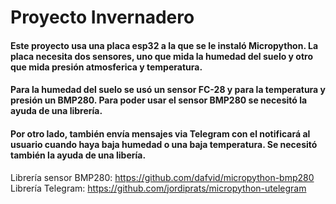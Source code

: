 # Proyecto Invernadero
#### Este proyecto usa una placa esp32 a la que se le instaló Micropython. La placa necesita dos sensores, uno que mida la humedad del suelo y otro que mida presión atmosferica y temperatura.

#### Para la humedad del suelo se usó un sensor FC-28 y para la temperatura y presión un BMP280. Para poder usar el sensor BMP280 se necesitó la ayuda de una librería.

#### Por otro lado, también envía mensajes via Telegram con el notificará al usuario cuando haya baja humedad o una baja temperatura. Se necesitó también la ayuda de una libería.

Librería sensor BMP280: https://github.com/dafvid/micropython-bmp280
Librería Telegram: https://github.com/jordiprats/micropython-utelegram
